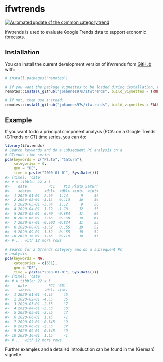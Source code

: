 
<!-- README.md is generated from README.Rmd. Please edit that file -->

# ifwtrends

<!-- badges: start -->

[![Automated update of the common category
trend](https://github.com/johannes97s/ifwtrends/actions/workflows/schedule_category_trends_update.yaml/badge.svg?branch=main)](https://github.com/johannes97s/ifwtrends/actions/workflows/schedule_category_trends_update.yaml)
<!-- badges: end -->

ifwtrends is used to evaluate Google Trends data to support economic
forecasts.

## Installation

You can install the current development version of ifwtrends from
[GitHub](https://github.com/johannes97s/ifwtrends) with:

``` r
# install.packages("remotes")

# If you want the package vignettes to be loaded during installation, use:
remotes::install_github("johannes97s/ifwtrends", build_vignettes = TRUE)

# If not, then use instead:
remotes::install_github("johannes97s/ifwtrends", build_vignettes = FALSE)
```

## Example

If you want to do a principal component analysis (PCA) on a Google
Trends (GTrends or GT) time series, you can do:

``` r
library(ifwtrends)
# Search keywords and do a subsequent PC analysis on a
# GTrends time series 
pca(keywords = c("Pluto", "Saturn"),
    categories = 0,
    geo = "DE",
    time = paste("2020-01-01", Sys.Date()))
#> [time]: 'date'
#> # A tibble: 22 x 5
#>    date          PC1    PC2 Pluto Saturn
#>    <date>      <dbl>  <dbl> <int>  <int>
#>  1 2020-01-01  2.66   1.24      9     56
#>  2 2020-02-01 -3.32   0.115    10     50
#>  3 2020-03-01 -3.34   1.12      9     50
#>  4 2020-04-01  1.72  -1.78     12     55
#>  5 2020-05-01  6.70  -0.684    11     60
#>  6 2020-06-01  7.68   0.336    10     61
#>  7 2020-07-01 -0.302 -0.824    11     53
#>  8 2020-08-01 -1.32   0.155    10     52
#>  9 2020-09-01 -1.32   0.155    10     52
#> 10 2020-10-01  1.68   0.215    10     55
#> # ... with 12 more rows

# Search for a GTrends category and do a subsequent PC
# analysis
pca(keywords = NA,
    categories = c(651),
    geo = "DE",
    time = paste("2020-01-01", Sys.Date()))
#> [time]: 'date'
#> # A tibble: 22 x 3
#>    date          PC1 `651`
#>    <date>      <dbl> <int>
#>  1 2020-01-01 -4.55     35
#>  2 2020-02-01 -4.55     35
#>  3 2020-03-01 -2.55     37
#>  4 2020-04-01 -3.55     36
#>  5 2020-05-01 -2.55     37
#>  6 2020-06-01  1.45     41
#>  7 2020-07-01 -0.545    39
#>  8 2020-08-01 -2.55     37
#>  9 2020-09-01 -0.545    39
#> 10 2020-10-01  1.45     41
#> # ... with 12 more rows
```

Further examples and a detailed introduction can be found in the
(German) vignette.
